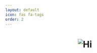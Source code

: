 ```yaml
---
layout: default
icon: fas fa-tags
order: 2
---
```


<h1 align="center">
    <img src="https://readme-typing-svg.herokuapp.com/?font=Righteous&size=35&center=true&vCenter=true&width=500&height=70&duration=4000&lines=Page under Maintenance;" alt="Hi" />
</h1>